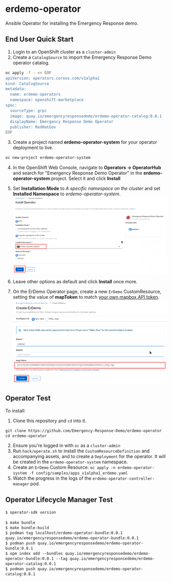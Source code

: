 # erdemo-operator

Ansible Operator for installing the Emergency Response demo.

## End User Quick Start
1. Login to an OpenShift cluster as a `cluster-admin`
2. Create a `CatalogSource` to import the Emergency Response Demo operator catalog.
```bash
oc apply -f - << EOF
apiVersion: operators.coreos.com/v1alpha1
kind: CatalogSource
metadata:
  name: erdemo-operators
  namespace: openshift-marketplace
spec:
  sourceType: grpc
  image: quay.io/emergencyresponsedemo/erdemo-operator-catalog:0.0.1
  displayName: Emergency Response Demo Operator
  publisher: RedHatGov
EOF
```
3. Create a project named **erdemo-operator-system** for your operator deployment to live.
```bash
oc new-project erdemo-operator-system
```
4. In the OpenShift Web Console, navigate to **Operators -> OperatorHub** and search for "Emergency Response Demo Operator" in the **erdemo-operator-system** project. Select it and click **Install**
5. Set **Installation Mode** to *A specific namespace on the cluster* and set **Installed Namespace** to *erdemo-operator-system*.
   ![](doc/images/olm_select_namespace.png)
  
6. Leave other options as default and click **Install** once more.
7. On the ErDemo Operator page, create a new `ErDemo` CustomResource, setting the value of **mapToken** to match [your own mapbox API token](https://account.mapbox.com/access-tokens/).
   ![](doc/images/olm_add_mapbox_token.png)

## Operator Test
To install:
1. Clone this repository and `cd` into it.
```
git clone https://github.com/Emergency-Response-Demo/erdemo-operator
cd erdemo-operator 
```
2. Ensure you're logged in with `oc` as a `cluster-admin`
3. Run `hack/operate.sh` to install the `CustomResourceDefinition` and accompanying assets, and to create a `Deployment` for the operator. It will be created in the `erdemo-operator-system` namespace.
4. Create an `ErDemo` Custom Resource: `oc apply -n erdemo-operator-system -f config/samples/apps_v1alpha1_erdemo.yaml`
5. Watch the progress in the logs of the `erdemo-operator-controller-manager` pod.

## Operator Lifecycle Manager Test

`````
$ operator-sdk version

$ make bundle
$ make bundle-build
$ podman tag localhost/erdemo-operator-bundle:0.0.1 quay.io/emergencyresponsedemo/erdemo-operator-bundle:0.0.1
$ podman push quay.io/emergencyresponsedemo/erdemo-operator-bundle:0.0.1
$ opm index add --bundles quay.io/emergencyresponsedemo/erdemo-operator-bundle:0.0.1 --tag quay.io/emergencyresponsedemo/erdemo-operator-catalog:0.0.1
$ podman push quay.io/emergencyresponsedemo/erdemo-operator-catalog:0.0.1
`````

